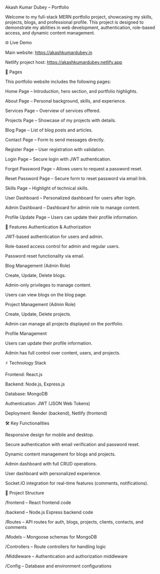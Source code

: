 Akash Kumar Dubey – Portfolio

Welcome to my full-stack MERN portfolio project, showcasing my skills, projects, blogs, and professional profile. This project is designed to demonstrate my abilities in web development, authentication, role-based access, and dynamic content management.

🌐 Live Demo

Main website: https://akashkumardubey.in

Netlify project host: https://akashkumardubey.netlify.app

📄 Pages

This portfolio website includes the following pages:

Home Page – Introduction, hero section, and portfolio highlights.

About Page – Personal background, skills, and experience.

Services Page – Overview of services offered.

Projects Page – Showcase of my projects with details.

Blog Page – List of blog posts and articles.

Contact Page – Form to send messages directly.

Register Page – User registration with validation.

Login Page – Secure login with JWT authentication.

Forgot Password Page – Allows users to request a password reset.

Reset Password Page – Secure form to reset password via email link.

Skills Page – Highlight of technical skills.

User Dashboard – Personalized dashboard for users after login.

Admin Dashboard – Dashboard for admin role to manage content.

Profile Update Page – Users can update their profile information.

🔑 Features
Authentication & Authorization

JWT-based authentication for users and admin.

Role-based access control for admin and regular users.

Password reset functionality via email.

Blog Management (Admin Role)

Create, Update, Delete blogs.

Admin-only privileges to manage content.

Users can view blogs on the blog page.

Project Management (Admin Role)

Create, Update, Delete projects.

Admin can manage all projects displayed on the portfolio.

Profile Management

Users can update their profile information.

Admin has full control over content, users, and projects.

⚡ Technology Stack

Frontend: React.js

Backend: Node.js, Express.js

Database: MongoDB

Authentication: JWT (JSON Web Tokens)

Deployment: Render (backend), Netlify (frontend)

🛠️ Key Functionalities

Responsive design for mobile and desktop.

Secure authentication with email verification and password reset.

Dynamic content management for blogs and projects.

Admin dashboard with full CRUD operations.

User dashboard with personalized experience.

Socket.IO integration for real-time features (comments, notifications).

📂 Project Structure

/frontend – React frontend code

/backend – Node.js Express backend code

/Routes – API routes for auth, blogs, projects, clients, contacts, and comments

/Models – Mongoose schemas for MongoDB

/Controllers – Route controllers for handling logic

/Middleware – Authentication and authorization middleware

/Config – Database and environment configurations
